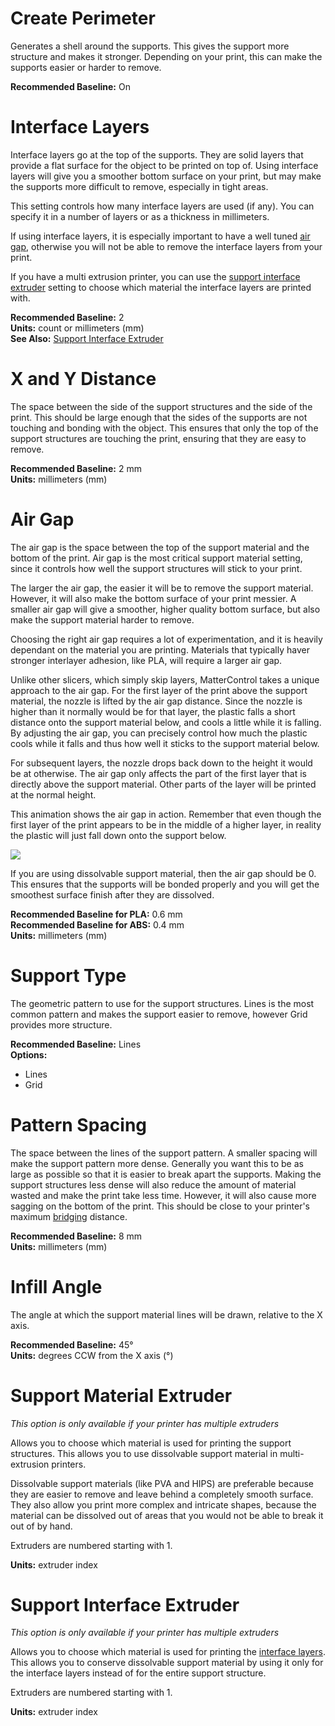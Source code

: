 
Create Perimeter
================

Generates a shell around the supports. This gives the support more structure and makes it stronger. Depending on your print, this can make the supports easier or harder to remove.

**Recommended Baseline:** On

Interface Layers
================

Interface layers go at the top of the supports. They are solid layers that provide a flat surface for the object to be printed on top of. Using interface layers will give you a smoother bottom surface on your print, but may make the supports more difficult to remove, especially in tight areas.

This setting controls how many interface layers are used (if any). You can specify it in a number of layers or as a thickness in millimeters.

If using interface layers, it is especially important to have a well tuned [air gap](#air-gap), otherwise you will not be able to remove the interface layers from your print.

If you have a multi extrusion printer, you can use the [support interface extruder](#support-interface-extruder) setting to choose which material the interface layers are printed with.

**Recommended Baseline:** 2  
**Units:** count or millimeters (mm)  
**See Also:** [Support Interface Extruder](support-interface-extruder)

X and Y Distance
================

The space between the side of the support structures and the side of the print. This should be large enough that the sides of the supports are not touching and bonding with the object. This ensures that only the top of the support structures are touching the print, ensuring that they are easy to remove.

**Recommended Baseline:** 2 mm  
**Units:** millimeters (mm)

Air Gap
=======

The air gap is the space between the top of the support material and the bottom of the print. Air gap is the most critical support material setting, since it controls how well the support structures will stick to your print.

The larger the air gap, the easier it will be to remove the support material. However, it will also make the bottom surface of your print messier. A smaller air gap will give a smoother, higher quality bottom surface, but also make the support material harder to remove.

Choosing the right air gap requires a lot of experimentation, and it is heavily dependant on the material you are printing. Materials that typically haver stronger interlayer adhesion, like PLA, will require a larger air gap.

Unlike other slicers, which simply skip layers, MatterControl takes a unique approach to the air gap. For the first layer of the print above the support material, the nozzle is lifted by the air gap distance. Since the nozzle is higher than it normally would be for that layer, the plastic falls a short distance onto the support material below, and cools a little while it is falling. By adjusting the air gap, you can precisely control how much the plastic cools while it falls and thus how well it sticks to the support material below.

For subsequent layers, the nozzle drops back down to the height it would be at otherwise. The air gap only affects the part of the first layer that is directly above the support material. Other parts of the layer will be printed at the normal height.

This animation shows the air gap in action. Remember that even though the first layer of the print appears to be in the middle of a higher layer, in reality the plastic will just fall down onto the support below.

![](https://lh3.googleusercontent.com/Ray4qnvUbPSbeJBPTqENVsVT4ecJSUN4EaK42bzGSySa6N87Cpxf9rbcfOQdIrZTYS5A4surELn1lnMW6_tK6GBvSA)

If you are using dissolvable support material, then the air gap should be 0. This ensures that the supports will be bonded properly and you will get the smoothest surface finish after they are dissolved.

**Recommended Baseline for PLA:** 0.6 mm  
**Recommended Baseline for ABS:** 0.4 mm  
**Units:** millimeters (mm)

Support Type
============

The geometric pattern to use for the support structures. Lines is the most common pattern and makes the support easier to remove, however Grid provides more structure.

**Recommended Baseline:** Lines  
**Options:**
* Lines
* Grid

Pattern Spacing
===============

The space between the lines of the support pattern. A smaller spacing will make the support pattern more dense. Generally you want this to be as large as possible so that it is easier to break apart the supports. Making the support structures less dense will also reduce the amount of material wasted and make the print take less time. However, it will also cause more sagging on the bottom of the print. This should be close to your printer's maximum [bridging](../speed/speed#bridges) distance.

**Recommended Baseline:** 8 mm  
**Units:** millimeters (mm)

Infill Angle
============

The angle at which the support material lines will be drawn, relative to the X axis.

**Recommended Baseline:** 45°  
**Units:** degrees CCW from the X axis (°)

Support Material Extruder
=========================

*This option is only available if your printer has multiple extruders*

Allows you to choose which material is used for printing the support structures. This allows you to use dissolvable support material in multi-extrusion printers.

Dissolvable support materials (like PVA and HIPS) are preferable because they are easier to remove and leave behind a completely smooth surface. They also allow you print more complex and intricate shapes, because the material can be dissolved out of areas that you would not be able to break it out of by hand.

Extruders are numbered starting with 1.

**Units:** extruder index

Support Interface Extruder
==========================

*This option is only available if your printer has multiple extruders*

Allows you to choose which material is used for printing the [interface layers](#interface-layers). This allows you to conserve dissolvable support material by using it only for the interface layers instead of for the entire support structure.

Extruders are numbered starting with 1.

**Units:** extruder index